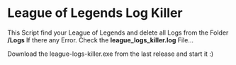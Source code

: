 # League of Legends Log Killer

This Script find your League of Legends and delete all Logs from the Folder **/Logs**
If there any Error. Check the **league_logs_killer.log** File...

Download the league-logs-killer.exe from the last release and start it :)